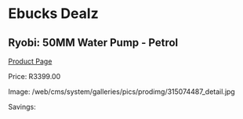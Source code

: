 
# Ebucks Dealz
## Ryobi: 50MM Water Pump - Petrol
[Product Page](https://www.ebucks.com/web/shop/productSelected.do?prodId=315074487&catId=870841698)

Price: R3399.00

Image: /web/cms/system/galleries/pics/prodimg/315074487_detail.jpg

Savings: 


	